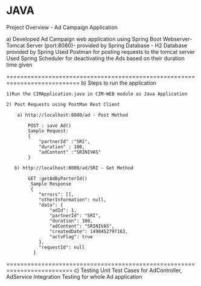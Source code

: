 # JAVA

Project Overview - Ad Campaign Application 

a) Developed Ad Campaign web application using Spring Boot 
    Webserver-  Tomcat Server (port:8080)- provided by Spring
    Database - H2 Database provided by Spring
    Used Postman for posting requests to the tomcat server
    Used Spring Scheduler for deactivating the Ads based on their duration time given
  
===========================================================================
b) Steps to run the application

	1)Run the CIMApplication.java in CIM-WEB module as Java Application

	2) Post Requests using PostMan Rest Client

		a) http://localhost:8080/ad - Post Method
	 
		    POST : save Ad()
			Sample Request:
			{
				"partnerId" :"SRI",
				"duration" : 100,
				"adContent" :"SRINIVAS"
			}

	   b) http://localhost:8080/ad/SRI - Get Method

			GET :getAdByParterId()
			 Sample Response
			 {
				"errors": [],
				"otherInformation": null,
				"data": {
					"adId": 1,
					"partnerId": "SRI",
					"duration": 100,
					"adContent": "SRINIVAS",
					"createdDate": 1498452797163,
					"actvFlag": true
				},
				"requestId": null
			  }

=========================================================================
c) Testing
      Unit Test Cases for AdController, AdService 
      Integration Testing for whole Ad application


